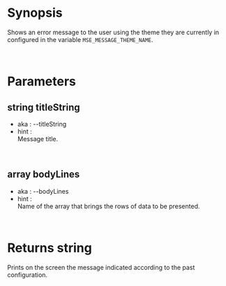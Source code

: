# Synopsis

Shows an error message to the user using the theme they are currently in 
configured in the variable `MSE_MESSAGE_THEME_NAME`.



&nbsp;

# Parameters

## string titleString

- aka       : --titleString
- hint      :  
  Message title.


&nbsp;

## array bodyLines

- aka       : --bodyLines
- hint      :  
  Name of the array that brings the rows of data to be presented.



&nbsp;

# Returns string

Prints on the screen the message indicated according to the past configuration.